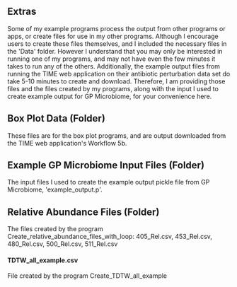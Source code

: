 ## Extras
Some of my example programs process the output from other programs or apps, or create files for use in my other programs. Although I encourage users to create these files themselves, and I included the necessary files in the 'Data' folder. However I understand that you may only be interested in running one of my programs, and may not have even the few minutes it takes to run any of the others. Additionally, the example output files from running the TIME web application on their antibiotic perturbation data set do take 5-10 minutes to create and download. Therefore, I am providing those files and the files created by my programs, along with the input I used to create example output for GP Microbiome, for your convenience here. 

## Box Plot Data (Folder)
These files are for the box plot programs, and are output downloaded from the TIME web application's Workflow 5b.

## Example GP Microbiome Input Files (Folder)
The input files I used to create the example output pickle file from GP Microbiome, 'example_output.p'.

## Relative Abundance Files (Folder)
The files created by the program Create_relative_abundance_files_with_loop: 405_Rel.csv, 453_Rel.csv, 480_Rel.csv, 500_Rel.csv, 511_Rel.csv

#### TDTW_all_example.csv
File created by the program Create_TDTW_all_example







